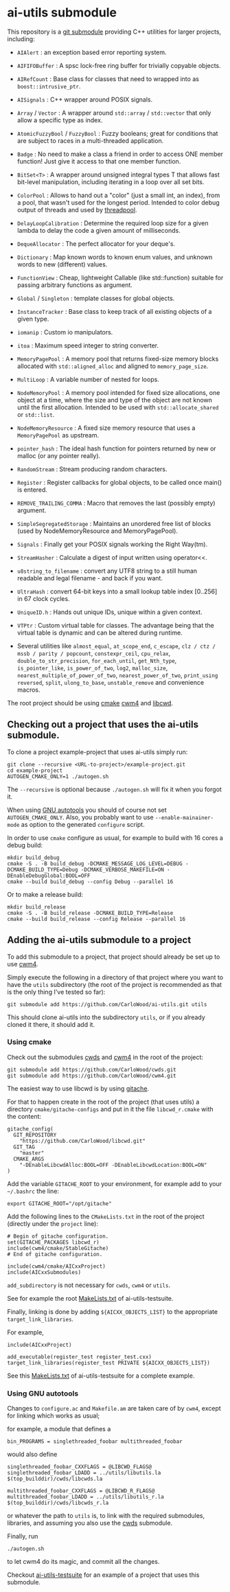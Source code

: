 # ai-utils submodule

This repository is a [git submodule](https://git-scm.com/book/en/v2/Git-Tools-Submodules)
providing C++ utilities for larger projects, including:

* ``AIAlert`` : an exception based error reporting system.
* ``AIFIFOBuffer`` : A spsc lock-free ring buffer for trivially copyable objects.
* ``AIRefCount`` : Base class for classes that need to wrapped into as ``boost::intrusive_ptr``.
* ``AISignals`` : C++ wrapper around POSIX signals.
* ``Array`` / ``Vector`` : A wrapper around ``std::array`` / ``std::vector`` that only allow a specific type as index.
* ``AtomicFuzzyBool`` / ``FuzzyBool`` : Fuzzy booleans; great for conditions that are subject to races in a multi-threaded application.
* ``Badge`` : No need to make a class a friend in order to access ONE member function! Just give it access to that one member function.
* ``BitSet<T>`` : A wrapper around unsigned integral types T that allows fast bit-level manipulation, including iterating in a loop over all set bits.
* ``ColorPool`` : Allows to hand out a "color" (just a small int, an index), from a pool, that wasn't used for the longest period. Intended to color debug output of threads and used by [threadpool](https://github.com/CarloWood/threadpool).
* ``DelayLoopCalibration`` : Determine the required loop size for a given lambda to delay the code a given amount of milliseconds.
* ``DequeAllocator`` : The perfect allocator for your deque's.
* ``Dictionary`` : Map known words to known enum values, and unknown words to new (different) values.
* ``FunctionView`` : Cheap, lightweight Callable (like std::function) suitable for passing arbitrary functions as argument.
* ``Global`` / ``Singleton`` : template classes for global objects.
* ``InstanceTracker`` : Base class to keep track of all existing objects of a given type.
* ``iomanip`` : Custom io manipulators.
* ``itoa`` : Maximum speed integer to string converter.
* ``MemoryPagePool`` : A memory pool that returns fixed-size memory blocks allocated with ``std::aligned_alloc`` and aligned to ``memory_page_size``.
* ``MultiLoop`` : A variable number of nested for loops.
* ``NodeMemoryPool`` : A memory pool intended for fixed size allocations, one object at a time, where the size and type of the object are not known until the first allocation. Intended to be used with ``std::allocate_shared`` or ``std::list``.
* ``NodeMemoryResource`` : A fixed size memory resource that uses a ``MemoryPagePool`` as upstream.
* ``pointer_hash`` : The ideal hash function for pointers returned by new or malloc (or any pointer really).
* ``RandomStream`` : Stream producing random characters.
* ``Register`` : Register callbacks for global objects, to be called once main() is entered.
* ``REMOVE_TRAILING_COMMA`` : Macro that removes the last (possibly empty) argument.
* ``SimpleSegregatedStorage`` : Maintains an unordered free list of blocks (used by NodeMemoryResource and MemoryPagePool).
* ``Signals`` : Finally get your POSIX signals working the Right Way(tm).
* ``StreamHasher`` : Calculate a digest of input written using operator<<.
* ``u8string_to_filename`` : convert any UTF8 string to a still human readable and legal filename - and back if you want.
* ``UltraHash`` : convert 64-bit keys into a small lookup table index [0..256] in 67 clock cycles.
* ``UniqueID.h`` : Hands out unique IDs, unique within a given context.
* ``VTPtr`` : Custom virtual table for classes. The advantage being that the virtual table is dynamic and can be altered during runtime.

* Several utilities like ``almost_equal``, ``at_scope_end``, ``c_escape``, ``clz / ctz / mssb / parity / popcount``,
  ``constexpr_ceil``, ``cpu_relax``, ``double_to_str_precision``, ``for_each_until``, ``get_Nth_type``,
  ``is_pointer_like``, ``is_power_of_two``, ``log2``, ``malloc_size``,
  ``nearest_multiple_of_power_of_two``, ``nearest_power_of_two``, ``print_using`` ``reversed``,
  ``split``, ``ulong_to_base``, ``unstable_remove`` and convenience macros.

The root project should be using
[cmake](https://cmake.org/overview/)
[cwm4](https://github.com/CarloWood/cwm4) and
[libcwd](https://github.com/CarloWood/libcwd).

## Checking out a project that uses the ai-utils submodule.

To clone a project example-project that uses ai-utils simply run:

    git clone --recursive <URL-to-project>/example-project.git
    cd example-project
    AUTOGEN_CMAKE_ONLY=1 ./autogen.sh

The ``--recursive`` is optional because ``./autogen.sh`` will fix
it when you forgot it.

When using [GNU autotools](https://en.wikipedia.org/wiki/GNU_Autotools) you should of course
not set ``AUTOGEN_CMAKE_ONLY``. Also, you probably want to use ``--enable-mainainer-mode``
as option to the generated ``configure`` script.

In order to use ``cmake`` configure as usual, for example to build with 16 cores a debug build:

    mkdir build_debug
    cmake -S . -B build_debug -DCMAKE_MESSAGE_LOG_LEVEL=DEBUG -DCMAKE_BUILD_TYPE=Debug -DCMAKE_VERBOSE_MAKEFILE=ON -DEnableDebugGlobal:BOOL=OFF
    cmake --build build_debug --config Debug --parallel 16

Or to make a release build:

    mkdir build_release
    cmake -S . -B build_release -DCMAKE_BUILD_TYPE=Release
    cmake --build build_release --config Release --parallel 16

## Adding the ai-utils submodule to a project

To add this submodule to a project, that project should already
be set up to use [cwm4](https://github.com/CarloWood/cwm4).

Simply execute the following in a directory of that project
where you want to have the ``utils`` subdirectory (the
root of the project is recommended as that is the only thing
I've tested so far):

    git submodule add https://github.com/CarloWood/ai-utils.git utils

This should clone ai-utils into the subdirectory ``utils``, or
if you already cloned it there, it should add it.

### Using cmake

Check out the submodules [cwds](https://github.com/CarloWood/cwds) and [cwm4](https://github.com/CarloWood/cwm4) in the root of the project:

    git submodule add https://github.com/CarloWood/cwds.git
    git submodule add https://github.com/CarloWood/cwm4.git

The easiest way to use libcwd is by using [gitache](https://github.com/CarloWood/gitache).

For that to happen create in the root of the project (that uses utils)
a directory ``cmake/gitache-configs`` and put in it the file ``libcwd_r.cmake``
with the content:

    gitache_config(
      GIT_REPOSITORY
        "https://github.com/CarloWood/libcwd.git"
      GIT_TAG
        "master"
      CMAKE_ARGS
        "-DEnableLibcwdAlloc:BOOL=OFF -DEnableLibcwdLocation:BOOL=ON"
    )

Add the variable ``GITACHE_ROOT`` to your environment,
for example add to your ``~/.bashrc`` the line:

    export GITACHE_ROOT="/opt/gitache"

Add the following lines to the ``CMakeLists.txt`` in the
root of the project (directly under the ``project`` line):

    # Begin of gitache configuration.
    set(GITACHE_PACKAGES libcwd_r)
    include(cwm4/cmake/StableGitache)
    # End of gitache configuration.

    include(cwm4/cmake/AICxxProject)
    include(AICxxSubmodules)

``add_subdirectory`` is not necessary for ``cwds``, ``cwm4`` or ``utils``.

See for example the root [MakeLists.txt](https://github.com/CarloWood/ai-utils-testsuite/blob/master/CMakeLists.txt) of ai-utils-testsuite.

Finally, linking is done by adding ``${AICXX_OBJECTS_LIST}`` to
the appropriate ``target_link_libraries``.

For example,

    include(AICxxProject)

    add_executable(register_test register_test.cxx)
    target_link_libraries(register_test PRIVATE ${AICXX_OBJECTS_LIST})

See this [MakeLists.txt](https://github.com/CarloWood/ai-utils-testsuite/blob/master/src/CMakeLists.txt)
of ai-utils-testsuite for a complete example.

### Using GNU autotools

Changes to ``configure.ac`` and ``Makefile.am``
are taken care of by ``cwm4``, except for linking
which works as usual;

for example, a module that defines a

    bin_PROGRAMS = singlethreaded_foobar multithreaded_foobar

would also define

    singlethreaded_foobar_CXXFLAGS = @LIBCWD_FLAGS@
    singlethreaded_foobar_LDADD = ../utils/libutils.la $(top_builddir)/cwds/libcwds.la

    multithreaded_foobar_CXXFLAGS = @LIBCWD_R_FLAGS@
    multithreaded_foobar_LDADD = ../utils/libutils_r.la $(top_builddir)/cwds/libcwds_r.la

or whatever the path to ``utils`` is, to link with the required submodules,
libraries, and assuming you also use the [cwds](https://github.com/CarloWood/cwds) submodule.

Finally, run

    ./autogen.sh

to let cwm4 do its magic, and commit all the changes.

Checkout [ai-utils-testsuite](https://github.com/CarloWood/ai-utils-testsuite)
for an example of a project that uses this submodule.
